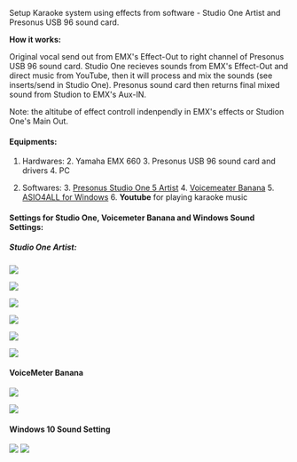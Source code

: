 
Setup Karaoke system using effects from software - Studio One Artist and Presonus USB 96 sound card.

**How it works:**

Original vocal send out from EMX's Effect-Out to right channel of Presonus USB 96 sound card. Studio One recieves sounds from EMX's Effect-Out and direct music from YouTube, then it will process and mix the sounds (see inserts/send in Studio One). Presonus sound card then returns final mixed sound from Studion to EMX's Aux-IN.

Note: the altitube of effect controll indenpendly in EMX's effects or Studion One's Main Out.

#### Equipments:

1. Hardwares:
    2. Yamaha EMX 660
    3. Presonus USB 96 sound card and drivers
    4. PC

2. Softwares:
    3. [Presonus Studio One 5 Artist](https://shop.presonus.com/Studio-One-5-Artist)
    4. [Voicemeater Banana](https://vb-audio.com/Voicemeeter/banana.htm) 
    5. [ASIO4ALL for Windows](https://www.asio4all.org/) 
    6. **Youtube** for playing karaoke music


#### Settings for Studio One, Voicemeter Banana and Windows Sound Settings:

##### Studio One Artist:
![](https://thexma.asuscomm.com/git/public/KaraokeStudioOnePreSonusSetup/raw/master/images/Studio_One_0.png)

![](https://thexma.asuscomm.com/git/public/KaraokeStudioOnePreSonusSetup/raw/master/images/Studio_One_01.png)

![](https://thexma.asuscomm.com/git/public/KaraokeStudioOnePreSonusSetup/raw/master/images/Studio_One_1.png)

![](https://thexma.asuscomm.com/git/public/KaraokeStudioOnePreSonusSetup/raw/master/images/Studio_One_2.png)

![](https://thexma.asuscomm.com/git/public/KaraokeStudioOnePreSonusSetup/raw/master/images/Studio_One_3.png)

![](https://thexma.asuscomm.com/git/public/KaraokeStudioOnePreSonusSetup/raw/master/images/Studio_One_4.png)

#### VoiceMeter Banana

![](https://thexma.asuscomm.com/git/public/KaraokeStudioOnePreSonusSetup/raw/master/images/voicemeeterpro_1.png)

![](https://thexma.asuscomm.com/git/public/KaraokeStudioOnePreSonusSetup/raw/master/images/voicemeeterpro_2.png)

#### Windows 10 Sound Setting
![](https://thexma.asuscomm.com/git/public/KaraokeStudioOnePreSonusSetup/raw/master/images/Windows10_sound_settings.png)
![](https://thexma.asuscomm.com/git/public/KaraokeStudioOnePreSonusSetup/raw/master/images/Windows10_sound_setting_2.png)

